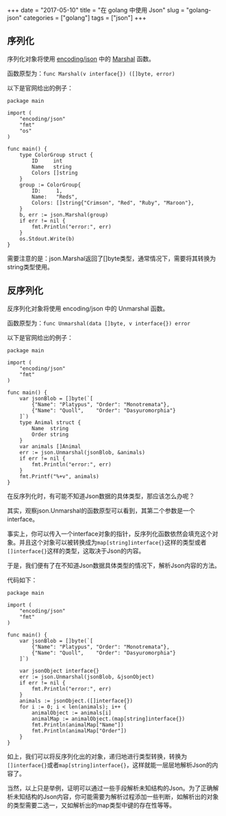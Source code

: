 +++
date = "2017-05-10"
title = "在 golang 中使用 Json"
slug = "golang-json"
categories = ["golang"]
tags = ["json"]
+++

## 序列化

序列化对象将使用 [encoding/json](https://golang.org/pkg/encoding/json/) 中的 [Marshal](https://golang.org/pkg/encoding/json/#Marshal) 函数。

函数原型为：`func Marshal(v interface{}) ([]byte, error)`

以下是官网给出的例子：

```
package main

import (
	"encoding/json"
	"fmt"
	"os"
)

func main() {
	type ColorGroup struct {
		ID     int
		Name   string
		Colors []string
	}
	group := ColorGroup{
		ID:     1,
		Name:   "Reds",
		Colors: []string{"Crimson", "Red", "Ruby", "Maroon"},
	}
	b, err := json.Marshal(group)
	if err != nil {
		fmt.Println("error:", err)
	}
	os.Stdout.Write(b)
}
```

需要注意的是：json.Marshal返回了[]byte类型，通常情况下，需要将其转换为string类型使用。

## 反序列化

反序列化对象将使用 encoding/json 中的 Unmarshal 函数。

函数原型为：`func Unmarshal(data []byte, v interface{}) error`

以下是官网给出的例子：

```
package main

import (
	"encoding/json"
	"fmt"
)

func main() {
	var jsonBlob = []byte(`[
		{"Name": "Platypus", "Order": "Monotremata"},
		{"Name": "Quoll",    "Order": "Dasyuromorphia"}
	]`)
	type Animal struct {
		Name  string
		Order string
	}
	var animals []Animal
	err := json.Unmarshal(jsonBlob, &animals)
	if err != nil {
		fmt.Println("error:", err)
	}
	fmt.Printf("%+v", animals)
}
```

在反序列化时，有可能不知道Json数据的具体类型，那应该怎么办呢？

其实，观察json.Unmarshal的函数原型可以看到，其第二个参数是一个interface。

事实上，你可以传入一个interface对象的指针，反序列化函数依然会填充这个对象。并且这个对象可以被转换成为`map[string]interface{}`这样的类型或者`[]interface{}`这样的类型，这取决于Json的内容。

于是，我们便有了在不知道Json数据具体类型的情况下，解析Json内容的方法。

代码如下：

```
package main

import (
	"encoding/json"
	"fmt"
)

func main() {
	var jsonBlob = []byte(`[
		{"Name": "Platypus", "Order": "Monotremata"},
		{"Name": "Quoll",    "Order": "Dasyuromorphia"}
	]`)

	var jsonObject interface{}
	err := json.Unmarshal(jsonBlob, &jsonObject)
	if err != nil {
		fmt.Println("error:", err)
	}
	animals := jsonObject.([]interface{})
	for i := 0; i < len(animals); i++ {
		animalObject := animals[i]
		animalMap := animalObject.(map[string]interface{})
		fmt.Println(animalMap["Name"])
		fmt.Println(animalMap["Order"])
	}
}
```

如上，我们可以将反序列化出的对象，递归地进行类型转换，转换为`[]interface{}`或者`map[string]interface{}`，这样就能一层层地解析Json的内容了。

当然，以上只是举例，证明可以通过一些手段解析未知结构的Json。为了正确解析未知结构的Json内容，你可能需要为解析过程添加一些判断，如解析出的对象的类型需要二选一，又如解析出的map类型中键的存在性等等。